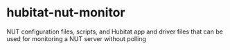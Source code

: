 # hubitat-nut-monitor
NUT configuration files, scripts, and Hubitat app and driver files that can be used for monitoring a NUT server without polling
